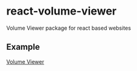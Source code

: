 # react-volume-viewer
Volume Viewer package for react based websites

## Example

[Volume Viewer](https://brown-ccv.github.io/react-volume-viewer/)
